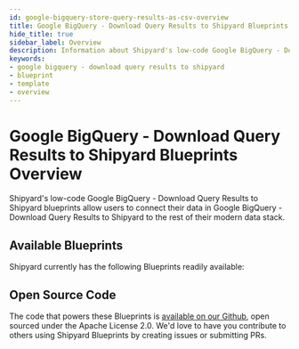 ```yaml
---
id: google-bigquery-store-query-results-as-csv-overview
title: Google BigQuery - Download Query Results to Shipyard Blueprints Overview
hide_title: true
sidebar_label: Overview
description: Information about Shipyard's low-code Google BigQuery - Download Query Results to Shipyard templates.
keywords:
- google bigquery - download query results to shipyard
- blueprint
- template
- overview
---
```


# Google BigQuery - Download Query Results to Shipyard Blueprints Overview

Shipyard's low-code Google BigQuery - Download Query Results to Shipyard blueprints allow users to connect their data in Google BigQuery - Download Query Results to Shipyard to the rest of their modern data stack.

## Available Blueprints
Shipyard currently has the following Blueprints readily available: 

## Open Source Code
The code that powers these Blueprints is [available on our Github](None), open sourced under the Apache License 2.0. We'd love to have you contribute to others using Shipyard Blueprints by creating issues or submitting PRs.
